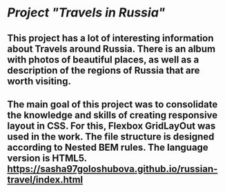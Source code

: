 # *Project "Travels in Russia"*

## This project has a lot of interesting information about Travels around Russia. There is an album with photos of beautiful places, as well as a description of the regions of Russia that are worth visiting.
## The main goal of this project was to consolidate the knowledge and skills of creating responsive layout in CSS. For this, Flexbox GridLayOut was used in the work. The file structure is designed according to Nested BEM rules. The language version is HTML5. https://sasha97goloshubova.github.io/russian-travel/index.html